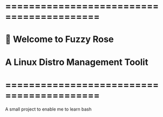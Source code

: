 # ========================================== #
#         🌹 Welcome to Fuzzy Rose           #
#     A Linux Distro Management Toolit       #
# ========================================== #
A small project to enable me to learn bash
